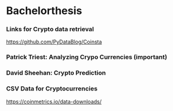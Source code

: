 # Bachelorthesis

### Links for Crypto data retrieval
https://github.com/PyDataBlog/Coinsta



### Patrick Triest: Analyzing Crypo Currencies (important)
### David Sheehan: Crypto Prediction

### CSV Data for Cryptocurrencies
https://coinmetrics.io/data-downloads/

